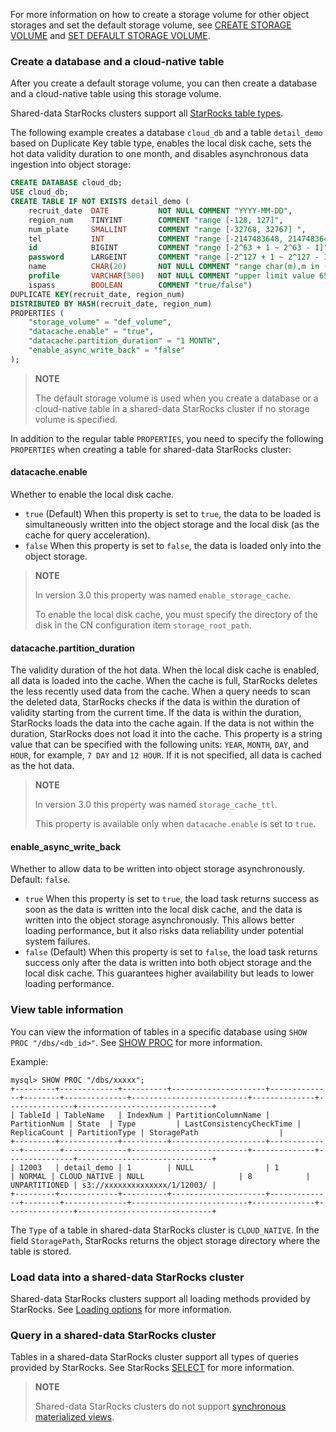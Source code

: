 
For more information on how to create a storage volume for other object storages and set the default storage volume, see [CREATE STORAGE VOLUME](../../sql-reference/sql-statements/Administration/cluster-management/storage_volume/CREATE_STORAGE_VOLUME.md) and [SET DEFAULT STORAGE VOLUME](../../sql-reference/sql-statements/Administration/cluster-management/storage_volume/SET_DEFAULT_STORAGE_VOLUME.md).

### Create a database and a cloud-native table

After you create a default storage volume, you can then create a database and a cloud-native table using this storage volume.

Shared-data StarRocks clusters support all [StarRocks table types](../../table_design/table_types/table_types.md).

The following example creates a database `cloud_db` and a table `detail_demo` based on Duplicate Key table type, enables the local disk cache, sets the hot data validity duration to one month, and disables asynchronous data ingestion into object storage:

```SQL
CREATE DATABASE cloud_db;
USE cloud_db;
CREATE TABLE IF NOT EXISTS detail_demo (
    recruit_date  DATE           NOT NULL COMMENT "YYYY-MM-DD",
    region_num    TINYINT        COMMENT "range [-128, 127]",
    num_plate     SMALLINT       COMMENT "range [-32768, 32767] ",
    tel           INT            COMMENT "range [-2147483648, 2147483647]",
    id            BIGINT         COMMENT "range [-2^63 + 1 ~ 2^63 - 1]",
    password      LARGEINT       COMMENT "range [-2^127 + 1 ~ 2^127 - 1]",
    name          CHAR(20)       NOT NULL COMMENT "range char(m),m in (1-255) ",
    profile       VARCHAR(500)   NOT NULL COMMENT "upper limit value 65533 bytes",
    ispass        BOOLEAN        COMMENT "true/false")
DUPLICATE KEY(recruit_date, region_num)
DISTRIBUTED BY HASH(recruit_date, region_num)
PROPERTIES (
    "storage_volume" = "def_volume",
    "datacache.enable" = "true",
    "datacache.partition_duration" = "1 MONTH",
    "enable_async_write_back" = "false"
);
```

> **NOTE**
>
> The default storage volume is used when you create a database or a cloud-native table in a shared-data StarRocks cluster if no storage volume is specified.

In addition to the regular table `PROPERTIES`, you need to specify the following `PROPERTIES` when creating a table for shared-data StarRocks cluster:

#### datacache.enable

Whether to enable the local disk cache.

- `true` (Default) When this property is set to `true`, the data to be loaded is simultaneously written into the object storage and the local disk (as the cache for query acceleration).
- `false` When this property is set to `false`, the data is loaded only into the object storage.

> **NOTE**
>
> In version 3.0 this property was named `enable_storage_cache`.
>
> To enable the local disk cache, you must specify the directory of the disk in the CN configuration item `storage_root_path`.

#### datacache.partition_duration

The validity duration of the hot data. When the local disk cache is enabled, all data is loaded into the cache. When the cache is full, StarRocks deletes the less recently used data from the cache. When a query needs to scan the deleted data, StarRocks checks if the data is within the duration of validity starting from the current time. If the data is within the duration, StarRocks loads the data into the cache again. If the data is not within the duration, StarRocks does not load it into the cache. This property is a string value that can be specified with the following units: `YEAR`, `MONTH`, `DAY`, and `HOUR`, for example, `7 DAY` and `12 HOUR`. If it is not specified, all data is cached as the hot data.

> **NOTE**
>
> In version 3.0 this property was named `storage_cache_ttl`.
>
> This property is available only when `datacache.enable` is set to `true`.

#### enable_async_write_back

Whether to allow data to be written into object storage asynchronously. Default: `false`.
- `true` When this property is set to `true`, the load task returns success as soon as the data is written into the local disk cache, and the data is written into the object storage asynchronously. This allows better loading performance, but it also risks data reliability under potential system failures.
- `false` (Default) When this property is set to `false`, the load task returns success only after the data is written into both object storage and the local disk cache. This guarantees higher availability but leads to lower loading performance.

### View table information

You can view the information of tables in a specific database using `SHOW PROC "/dbs/<db_id>"`. See [SHOW PROC](../../sql-reference/sql-statements/Administration/cluster-management/nodes_processes/SHOW_PROC.md) for more information.

Example:

```Plain
mysql> SHOW PROC "/dbs/xxxxx";
+---------+-------------+----------+---------------------+--------------+--------+--------------+--------------------------+--------------+---------------+------------------------------+
| TableId | TableName   | IndexNum | PartitionColumnName | PartitionNum | State  | Type         | LastConsistencyCheckTime | ReplicaCount | PartitionType | StoragePath                  |
+---------+-------------+----------+---------------------+--------------+--------+--------------+--------------------------+--------------+---------------+------------------------------+
| 12003   | detail_demo | 1        | NULL                | 1            | NORMAL | CLOUD_NATIVE | NULL                     | 8            | UNPARTITIONED | s3://xxxxxxxxxxxxxx/1/12003/ |
+---------+-------------+----------+---------------------+--------------+--------+--------------+--------------------------+--------------+---------------+------------------------------+
```

The `Type` of a table in shared-data StarRocks cluster is `CLOUD_NATIVE`. In the field `StoragePath`, StarRocks returns the object storage directory where the table is stored.

### Load data into a shared-data StarRocks cluster

Shared-data StarRocks clusters support all loading methods provided by StarRocks. See [Loading options](../../loading/loading_introduction/Loading_intro.md) for more information.

### Query in a shared-data StarRocks cluster

Tables in a shared-data StarRocks cluster support all types of queries provided by StarRocks. See StarRocks [SELECT](../../sql-reference/sql-statements/data-manipulation/SELECT.md) for more information.

> **NOTE**
>
> Shared-data StarRocks clusters do not support [synchronous materialized views](../../using_starrocks/Materialized_view-single_table.md).
